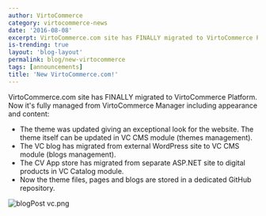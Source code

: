 ```yaml
---
author: VirtoCommerce
category: virtocommerce-news
date: '2016-08-08'
excerpt: VirtoCommerce.com site has FINALLY migrated to VirtoCommerce Platform. Now it's fully managed from VirtoCommerce Manager.
is-trending: true
layout: 'blog-layout'
permalink: blog/new-virtocommerce
tags: [announcements]
title: 'New VirtoCommerce.com!'
---
```

VirtoCommerce.com site has FINALLY migrated to VirtoCommerce Platform. Now it's fully managed from VirtoCommerce Manager including appearance and content:

* The theme was updated giving an exceptional look for the website. The theme itself can be updated in VC CMS module (themes management).
* The VC blog has migrated from external WordPress site to VC CMS module (blogs management).
* The CV App store has migrated from separate ASP.NET site to digital products in VC Catalog module.
* Now the theme files, pages and blogs are stored in a dedicated GitHub repository.

![blogPost vc.png](assets/images/blog/blogPost_vc.png)
